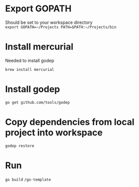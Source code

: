 
# Export GOPATH

Should be set to your workspace directory  
`export GOPATH=~/Projects PATH=$PATH:~/Projects/bin`

# Install mercurial

Needed to install godep

`brew install mercurial`

# Install godep

`go get github.com/tools/godep`

# Copy dependencies from local project into workspace

`godep restore`

# Run

`go build`
`/go-template`